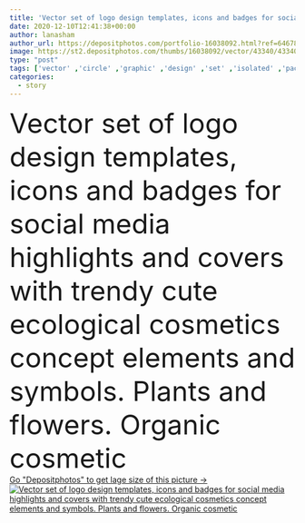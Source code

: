 ```yaml
---
title: 'Vector set of logo design templates, icons and badges for social media highlights and covers with trendy cute ecological cosmetics concept elements and symbols. Plants and flowers. Organic cosmetic.'
date: 2020-12-10T12:41:38+00:00
author: lanasham
author_url: https://depositphotos.com/portfolio-16038092.html?ref=64678756
image: https://st2.depositphotos.com/thumbs/16038092/vector/43340/433403620/api_thumb_450.jpg?forcejpeg=true
type: "post"
tags: ['vector' ,'circle' ,'graphic' ,'design' ,'set' ,'isolated' ,'package' ,'palm' ,'beauty' ,'plant' ,'cute' ,'natural' ,'coconut' ,'care' ,'hand' ,'fashion' ,'icon' ,'lifestyle' ,'organic' ,'bath' ,'bathroom' ,'cosmetics' ,'soap' ,'spa' ,'treatment' ,'dental' ,'highlight' ,'cover' ,'drawing' ,'wood' ,'trendy' ,'waste' ,'ecological' ,'citrus' ,'friendly' ,'sponge' ,'media' ,'highlights' ,'wellness' ,'social' ,'story' ,'logo' ,'bio' ,'zero' ,'sustainable' ,'covers' ,'blogger' ,'biodegradable' ,'skin care' ,'global warming' ]
categories: 
  - story
---
```

<div aling="center">
            <font size="60"> Vector set of logo design templates, icons and badges for social media highlights and covers with trendy cute ecological cosmetics concept elements and symbols. Plants and flowers. Organic cosmetic</font>   
</div>
<div>
    <a href='https://st2.depositphotos.com/thumbs/16038092/vector/43340/433403620/api_thumb_450.jpg?forcejpeg=true?ref=64678756' target=_blank > Go "Depositphotos" to get lage size of this picture ->
        <img href='https://st2.depositphotos.com/thumbs/16038092/vector/43340/433403620/api_thumb_450.jpg?forcejpeg=true?ref=64678756' src='https://st2.depositphotos.com/16038092/43340/v/950/depositphotos_433403620-stock-illustration-vector-set-of-logo-design.jpg?forcejpeg=true' alt='Vector set of logo design templates, icons and badges for social media highlights and covers with trendy cute ecological cosmetics concept elements and symbols. Plants and flowers. Organic cosmetic' >
    </a>
</div>

